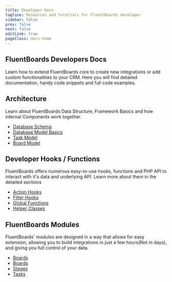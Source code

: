 ```yaml
---
title: Developer Docs
tagline: Resources and tutorials for FluentBoards developer
sidebar: false
prev: false
next: false
editLink: true
pageClass: docs-home
---
```


<section id="home-hero">
  <h1>FluentBoards Developers Docs</h1>
  <p>Learn how to extend FluentBoards core to create new integrations or add custom functionalities to your CRM. Here you will find detailed documentation, handy code snippets and full code examples.</p>
</section>

<section id="home-get-started" class="home-content">
  <div>
    <h2>Architecture</h2>
    <p>Learn about FluentBoards Data Structure, Framework Basics and how internal Components work together.</p>
  </div>
  <div>
    <ul>
      <li><a href="./database/">Database Schema</a></li>
      <li><a href="./database/models/">Database Model Basics</a></li>
      <li><a href="./database/models/task">Task Model</a></li>
      <li><a href="./database/models/board">Board Model</a></li>
    </ul>
  </div>
</section>

<section id="home-internals" class="home-content">
  <div>
    <h2>Developer Hooks / Functions</h2>
    <p>FluentBoards offers numerous easy-to-use hooks, functions and PHP API to interact with it's data and underlying API. Learn more about them in the detailed sections</p>
  </div>
  <div>
    <ul>
      <li><a href="./hooks/actions/">Action Hooks</a></li>
      <li><a href="./hooks/filters/">Filter Hooks</a></li>
      <li><a href="./global-functions/">Global Functions</a></li>
      <li><a href="./helpers/">Helper Classes</a></li>
    </ul>
  </div>
</section>

<section id="home-components" class="home-content">
  <div>
    <h2>FluentBoards Modules</h2>
    <p>FluentBoards' modules are designed in a way that allows for easy extension, allowing you to build integrations in just a few 
    hours(Not in days), and giving you full control of your data.</p>
</div>
  <div>
    <ul>
      <li><a href="./modules/">Boards</a></li>
      <li><a href="./modules/boards/">Boards</a></li>
      <li><a href="./modules/stages/">Stages</a></li>
      <li><a href="./modules/tasks/">Tasks</a></li>
    </ul>
  </div>
</section>
